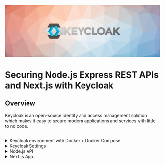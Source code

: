 <img src="./.github/keycloak-banner.png" alt="Keycloak banner" />

# Securing Node.js Express REST APIs and Next.js with Keycloak

## Overview

Keycloak is an open-source identity and access management solution which makes it easy to secure modern applications and services with little to no code.

<br />

<details>
<summary>
Keycloak environment with Docker + Docker Compose
</summary>

After having cloned the repository, just access it and enter the Keycloak environment folder, and run the environments with Docker compose.

```bash
$ cd keycloak-nextjs-nodejs
$ cd docker/keycloak
$ docker-compose up -d
```

Now go to http://localhost:8080 and see if Keycloak opens in your browser.

</details>

<details>
<summary>
Keycloak Settings
</summary>

### Create Realm

A `Realm` manages a set of users, credentials, roles, and groups. A user belongs to and logs into a realm. Realms are isolated from one another and can only manage and authenticate the users that they control.

1. Go to http://localhost:8080/auth/admin and log in to the Keycloak Admin Console using the admin credentials, by default the user is `admin` and the password is `admin`.
2. From the `Master` drop-down menu, click `Add Realm`. When you are logged in to the master realm this drop-down menu lists all existing realms.
3. Type `apps` in the `Name` field and click `Create`.

![add-realm](.github/add-realm.png)

When the realm is created, the main admin console page opens. Notice the current realm is now set to `apps`. Switch between managing the `master` realm and the realm you just created by clicking entries in the `Select realm` drop-down menu.

Make sure `apps` is selected for the below configurations. Avoid using the master realm. You don’t have to create the realm every time. It’s a one time process.

### Create Client

Clients are entities that can request Keycloak to authenticate a user. Most often, clients are applications and services that want to use Keycloak to secure themselves and provide a single sign-on solution. Clients can also be entities that just want to request identity information or an access token so that they can securely invoke other services on the network that are secured by Keycloak.

1. Click on the `Clients` menu from the left pane. All the available clients for the selected Realm will get listed here.

![list-clients](.github/list-clients.png)

2. To create a new client, click `Create`. You will be prompted for a `Client ID`, a `Client Protocol` and a `Root URL`. A good choice for the client ID is the name of your application (`nodejs`), the client protocol should be set to `openid-connect` and the root URL should be set to the application URL.

![add-client-nodejs-1](.github/add-client-nodejs-1.png)

3. After saving you will be presented with the client configuration page where you can assign a name and description to the client if desired.

Set the **Access Type** to `confidential`, **Authorization Enabled** to `ON`, `Service Account Enabled` to `ON` and click `Save`.

![add-client-nodejs-2](.github/add-client-nodejs-2.png)

`Credentials` tab will show the `Client Secret` which is required for the Node.js Application Keycloak configurations.

![add-client-nodejs-credentials](.github/add-client-nodejs-credentials.png)

4. Go to `Client Roles` tab to create the `nodejs` role definitions. Imagine the Application that you are building with have different types of users with different user permissions. Ex: users and administrators.

- Some APIs would only be accessible to users only.
- Some APIs would be accessible to administrators only.
- Some APIs would be accessible to both users and administrators.

As per the example, let’s create two roles: `user` and `admin` by clicking `Add Role` button.

![add-client-nodejs-list-roles-1](.github/add-client-nodejs-list-roles-1.png)

![add-client-nodejs-add-user-role](.github/add-client-nodejs-add-user-role.png)

![add-client-nodejs-add-admin-role](.github/add-client-nodejs-add-admin-role.png)

![add-client-nodejs-list-roles-2](.github/add-client-nodejs-list-roles-2.png)

### Create Realm Roles

Applications often assign access and permissions to specific roles rather than individual users as dealing with users can be too fine grained and hard to manage.

Let’s create `app-user` and `app-admin` Realm roles by assigning corresponding `nodejs` roles (`user`, `admin`).

1. Click on the `Roles` menu from the left pane. All the available roles for the selected Realm will get listed here.

![list-realm-roles](.github/list-realm-roles.png)

2. To create **app-user** realm role, click **Add Role**. You will be prompted for a **Role Name**, and a **Description**. Provide the details as below and **Save**.

![realm-add-app-user-role](.github/realm-add-app-user-role.png)

After **Save**, enabled **Composite Roles** and Search for **nodejs** under **Client Roles** field. Select **user** role of the **nodejs** and Click **Add Selected >**.

![realm-add-app-user-role-bind-nodejs-client-user-role](.github/realm-add-app-user-role-bind-nodejs-client-user-role.png)

This configuration will assign **nodejs** **user** client role to the **app-user** realm role. If you have multiple clients with multiple roles, pick and choose the required roles from each client to create realm roles based on the need.

3. Follow the same steps to create the **app-admin** user but assign **admin** client role instead of **user** role.

![realm-add-app-admin-role-bind-nodejs-client-admin-role](.github/realm-add-app-admin-role-bind-nodejs-client-admin-role.png)

### Create Users

Users are entities that are able to log into your system. They can have attributes associated with themselves like email, username, address, phone number, and birth day. They can be assigned group membership and have specific roles assigned to them.

Let’s create following users and grant them `app-user` and `app-admin` roles for testing purposes.

- employee1 with `app-user` realm role
- employee2 with `app-admin` realm role
- employee3 with `app-user` & `app-admin` realm roles

1. From the menu, click `Users` to open the user list page.

2. On the right side of the empty user list, click `Add User` to open the add user page.

3. Enter a name in the `Username` field; this is the only required field. Flip the `Email Verified` switch from `Off` to `On` and click `Save` to save the data and open the management page for the new user.

![add-user](.github/add-user.png)

4. Click the `Credentials` tab to set a temporary password for the new user.

5. Type a new password and confirm it. Flip the `Temporary` switch from `On` to `Off` and click `Reset Password` to set the user password to the new one you specified. For simplicity let’s set the password to `mypassword` for all the users.

![add-user-credentials](.github/add-user-credentials.png)

6. Click the `Role Mappings` tab to assign realm roles to the user. Realm roles list will be available in `Available Roles` list. Select one required role and click on the `Add Selected >` to assign it to the user.

After role assignment, assigned roles will be available under `Assigned Roles` list. Role assignments for `employee1`, `employee2`, and `employee3` would be as below.

![add-user-role-mappings-app-user](.github/add-user-role-mappings-app-user.png)
![add-user-role-mappings-app-admin](.github/add-user-role-mappings-app-admin.png)
![add-user-role-mappings-app-user-&-app-admin](.github/add-user-role-mappings-app-user-&-app-admin.png)

Yes, it was a bit of a hassle to go through all the configurations. But when you keep using Keycloak, these configurations will become a piece of cake. For new application getting added, you don’t need to do all of the above. You just need to add a new client with client roles and assign the client roles to corresponding realm roles.

### Generate Tokens

Let’s quickly test the authentication of some user created above and see if the tokens are being generated correctly.

1. Go to `Realm Settings` of the `apps` from the left menu and click on `OpenID Endpoint Configuration` to view OpenID Endpoint details.

![realm-settings](.github/realm-settings.png)
![keycloak-all-endpoints](.github/keycloak-all-endpoints.png)

Keycloak Realm OpenID Endpoint Configuration

2. Copy `token_endpoint` from the `OpenID Endpoint Configuration`. URL would look like:

```
<KEYCLOAK_SERVER_URL>/auth/realms/<REALM_NAME>/protocol/openid-connect/token

Ex: http://localhost:8080/auth/realms/apps/protocol/openid-connect/token
```

3. Use the following CURL command to generate user credentials. Replace `KEYCLOAK_SERVER_URL`, `REALM_NAME`, `CLIENT_ID`, `USERNAME`, `PASSWORD` with correct values.

```
curl -X POST '<KEYCLOAK_SERVER_URL>/auth/realms/<REALM_NAME>/protocol/openid-connect/token' \
  --header 'Content-Type: application/x-www-form-urlencoded' \
  --data-urlencode 'grant_type=password' \
  --data-urlencode 'client_id=<CLIENT_ID>' \
  --data-urlencode 'username=<USERNAME>' \
  --data-urlencode 'password=<PASSWORD>'
```

Execute the CURL from Terminal or use Insomnia/Postman. The response would look like below.

![generate-token-with-keycloak-api](.github/generate-token-with-keycloak-api.png)

### Configure Token Expiration Time

To access this setting you need to go to: `Realm settings` and then `Tokens`.

You can change the expiration time of the tokens, by default the `access_token` has an expiration of `5min` and the `refresh_token` has an expiration of `30min`, you can increase this time if you want.

![realm-tokens-settings](.github/realm-tokens-settings.jpg)

In this case, I have the following configuration:

- **access_token**: 30min
- **refresh_token**: 1day

</details>

<details>
<summary>
Node.js API
</summary>

This application is very simple, it has some endpoints that are protected with Keycloak, that is, the user to be able to consume that endpoint needs to be authenticated and have all the roles that the endpoint needs to access it.

### Endpoints

| METHOD | URL          | ROLE             | DESCRIPTION                                                                            |
| ------ | ------------ | ---------------- | -------------------------------------------------------------------------------------- |
| `GET`  | `/anonymous` | -                | Public endpoint without Keycloak protection                                            |
| `GET`  | `/user`      | `user`           | Secure endpoint with Keycloak and **user** role required to grant access               |
| `GET`  | `/admin`     | `admin`          | Secure endpoint with Keycloak and **admin** role required to grant access              |
| `GET`  | `/all-user`  | `user` + `admin` | Secure endpoint with Keycloak and **user** and **admin** role required to grant access |

### Run Node.js API

First install all dependencies

```bash
$ cd keycloak-nextjs-nodejs/nodejs
$ npm install
```

Now execute API

```bash
$ cd keycloak-nextjs-nodejs/nodejs
$ npm run dev
```

The API after running will be available on port 3333.

</details>

<details>
<summary>
Next.js App
</summary>

### Run Next.js App

First access the nextjs app folder

```bash
$ cd keycloak-nextjs-nodejs/nextjs
```

Install all dependencies

```bash
$ npm install
```

Configure environment variables, some variables where inserted, add a value to variable `KEYCLOAK_CLIENT_SECRET` from your **client** in Keycloak

```bash
$ cp .env.local.example .env.local
```

Now execute app

```bash
$ cd keycloak-nextjs-nodejs/nextjs
$ npm run dev
```

The app after running will be available on port 3000.

### Sign in page

![keycloak-login-page](.github/keycloak-login-page.png)

### Home page

![nextjs-app-home](.github/nextjs-app-home.png)

### Profile

Logged

![nextjs-app-profile](.github/nextjs-app-profile.png)

Logged out

![nextjs-app-profile-without-data](.github/nextjs-app-profile-without-data.png)

This application, when making a request to the API endpoints in Node.js, if the access token expires, an Axios interceptor was created to monitor and perform the auto refresh token and with that the call that failed due to the token being invalid will work.

![api-refresh-token-with-interceptors](.github/api-refresh-token-with-interceptors.jpg)

</details>
